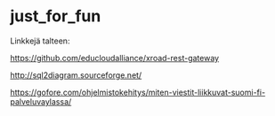 # just_for_fun


Linkkejä talteen:

https://github.com/educloudalliance/xroad-rest-gateway

http://sql2diagram.sourceforge.net/

https://gofore.com/ohjelmistokehitys/miten-viestit-liikkuvat-suomi-fi-palveluvaylassa/
